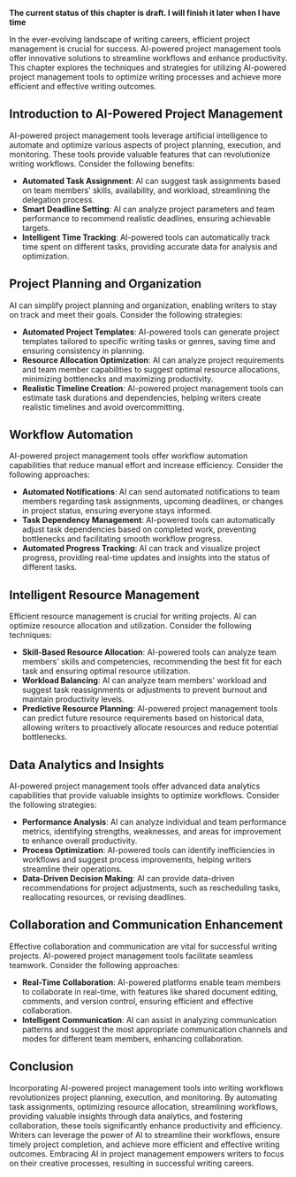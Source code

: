 **The current status of this chapter is draft. I will finish it later when I have time**

In the ever-evolving landscape of writing careers, efficient project management is crucial for success. AI-powered project management tools offer innovative solutions to streamline workflows and enhance productivity. This chapter explores the techniques and strategies for utilizing AI-powered project management tools to optimize writing processes and achieve more efficient and effective writing outcomes.

Introduction to AI-Powered Project Management
---------------------------------------------

AI-powered project management tools leverage artificial intelligence to automate and optimize various aspects of project planning, execution, and monitoring. These tools provide valuable features that can revolutionize writing workflows. Consider the following benefits:

* **Automated Task Assignment**: AI can suggest task assignments based on team members' skills, availability, and workload, streamlining the delegation process.
* **Smart Deadline Setting**: AI can analyze project parameters and team performance to recommend realistic deadlines, ensuring achievable targets.
* **Intelligent Time Tracking**: AI-powered tools can automatically track time spent on different tasks, providing accurate data for analysis and optimization.

Project Planning and Organization
---------------------------------

AI can simplify project planning and organization, enabling writers to stay on track and meet their goals. Consider the following strategies:

* **Automated Project Templates**: AI-powered tools can generate project templates tailored to specific writing tasks or genres, saving time and ensuring consistency in planning.
* **Resource Allocation Optimization**: AI can analyze project requirements and team member capabilities to suggest optimal resource allocations, minimizing bottlenecks and maximizing productivity.
* **Realistic Timeline Creation**: AI-powered project management tools can estimate task durations and dependencies, helping writers create realistic timelines and avoid overcommitting.

Workflow Automation
-------------------

AI-powered project management tools offer workflow automation capabilities that reduce manual effort and increase efficiency. Consider the following approaches:

* **Automated Notifications**: AI can send automated notifications to team members regarding task assignments, upcoming deadlines, or changes in project status, ensuring everyone stays informed.
* **Task Dependency Management**: AI-powered tools can automatically adjust task dependencies based on completed work, preventing bottlenecks and facilitating smooth workflow progress.
* **Automated Progress Tracking**: AI can track and visualize project progress, providing real-time updates and insights into the status of different tasks.

Intelligent Resource Management
-------------------------------

Efficient resource management is crucial for writing projects. AI can optimize resource allocation and utilization. Consider the following techniques:

* **Skill-Based Resource Allocation**: AI-powered tools can analyze team members' skills and competencies, recommending the best fit for each task and ensuring optimal resource utilization.
* **Workload Balancing**: AI can analyze team members' workload and suggest task reassignments or adjustments to prevent burnout and maintain productivity levels.
* **Predictive Resource Planning**: AI-powered project management tools can predict future resource requirements based on historical data, allowing writers to proactively allocate resources and reduce potential bottlenecks.

Data Analytics and Insights
---------------------------

AI-powered project management tools offer advanced data analytics capabilities that provide valuable insights to optimize workflows. Consider the following strategies:

* **Performance Analysis**: AI can analyze individual and team performance metrics, identifying strengths, weaknesses, and areas for improvement to enhance overall productivity.
* **Process Optimization**: AI-powered tools can identify inefficiencies in workflows and suggest process improvements, helping writers streamline their operations.
* **Data-Driven Decision Making**: AI can provide data-driven recommendations for project adjustments, such as rescheduling tasks, reallocating resources, or revising deadlines.

Collaboration and Communication Enhancement
-------------------------------------------

Effective collaboration and communication are vital for successful writing projects. AI-powered project management tools facilitate seamless teamwork. Consider the following approaches:

* **Real-Time Collaboration**: AI-powered platforms enable team members to collaborate in real-time, with features like shared document editing, comments, and version control, ensuring efficient and effective collaboration.
* **Intelligent Communication**: AI can assist in analyzing communication patterns and suggest the most appropriate communication channels and modes for different team members, enhancing collaboration.

Conclusion
----------

Incorporating AI-powered project management tools into writing workflows revolutionizes project planning, execution, and monitoring. By automating task assignments, optimizing resource allocation, streamlining workflows, providing valuable insights through data analytics, and fostering collaboration, these tools significantly enhance productivity and efficiency. Writers can leverage the power of AI to streamline their workflows, ensure timely project completion, and achieve more efficient and effective writing outcomes. Embracing AI in project management empowers writers to focus on their creative processes, resulting in successful writing careers.
